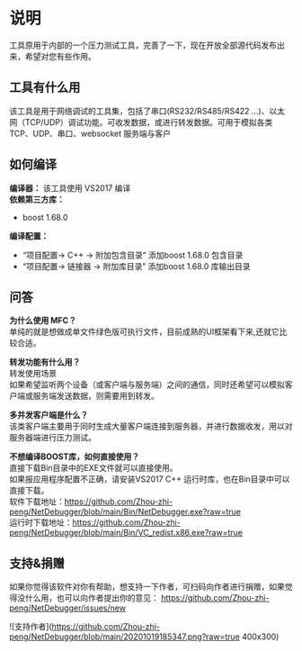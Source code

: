# 说明

工具原用于内部的一个压力测试工具，完善了一下，现在开放全部源代码发布出来，希望对您有些作用。

## 工具有什么用

该工具是用于网络调试的工具集，包括了串口(RS232/RS485/RS422 ...)、以太网（TCP/UDP）调试功能。可收发数据，或进行转发数据。可用于模拟各类TCP、UDP、串口、websocket 服务端与客户

## 如何编译

**编译器：**
该工具使用 VS2017 编译  
**依赖第三方库：**  
+ boost 1.68.0  
  
**编译配置：**  
+ “项目配置-> C++ -> 附加包含目录” 添加boost 1.68.0 包含目录
+ “项目配置-> 链接器 -> 附加库目录” 添加boost 1.68.0 库输出目录

## 问答

**为什么使用 MFC？**  
单纯的就是想做成单文件绿色版可执行文件，目前成熟的UI框架看下来,还就它比较合适。  

**转发功能有什么用？**  
转发使用场景  
如果希望监听两个设备（或客户端与服务端）之间的通信，同时还希望可以模拟客户端或服务端发送数据，则需要用到转发。

**多并发客户端是什么？**  
该类客户端主要用于同时生成大量客户端连接到服务器，并进行数据收发，用以对服务器端进行压力测试。

**不想编译BOOST库，如何直接使用？**  
直接下载Bin目录中的EXE文件就可以直接使用。  
如果报应用程序配置不正确，请安装VS2017 C++ 运行时库，也在Bin目录中可以直接下载。  
软件下载地址：https://github.com/Zhou-zhi-peng/NetDebugger/blob/main/Bin/NetDebugger.exe?raw=true  
运行时下载地址：https://github.com/Zhou-zhi-peng/NetDebugger/blob/main/Bin/VC_redist.x86.exe?raw=true  

## 支持&捐赠

如果你觉得该软件对你有帮助，想支持一下作者，可扫码向作者进行捐赠，如果觉得没什么用，也可以向作者提出你的意见： https://github.com/Zhou-zhi-peng/NetDebugger/issues/new

![支持作者](https://github.com/Zhou-zhi-peng/NetDebugger/blob/main/20201019185347.png?raw=true 400x300)
